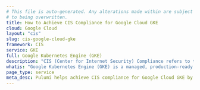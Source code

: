 ```yaml
---
# This file is auto-generated. Any alterations made within are subject
# to being overwritten.
title: How to Achieve CIS Compliance for Google Cloud GKE
cloud: Google Cloud
layout: "cis"
slug: cis-google-cloud-gke
framework: CIS
service: GKE
full: Google Kubernetes Engine (GKE)
description: "CIS (Center for Internet Security) Compliance refers to the adherence to security best practices outlined by the CIS, a nonprofit organization that develops globally recognized security standards. These best practices are known as CIS Controls and CIS Benchmarks, which provide guidelines for securing various technologies and systems, including operating systems, cloud services, network devices, and software."
whatis: "Google Kubernetes Engine (GKE) is a managed, production-ready environment for running containerized applications. It brings Google's latest innovations in developer productivity, resource efficiency, automated operations, and open source flexibility to accelerate your time to market. GKE offers features like auto-upgrade, auto-repair, and integrated logging and monitoring, allowing developers to focus on application development rather than cluster management."
page_type: service
meta_desc: Pulumi helps achieve CIS compliance for Google Cloud GKE by enforcing security, cost, and compliance requirements. Speak with an expert to get started.
---
```


